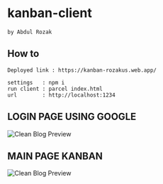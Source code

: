 # kanban-client

```
by Abdul Rozak
```

**How to**
---
```
Deployed link : https://kanban-rozakus.web.app/
```

```
settings   : npm i
run client : parcel index.html
url        : http://localhost:1234
```

**LOGIN PAGE USING GOOGLE**
---
![Clean Blog Preview](https://raw.githubusercontent.com/rmt-07-glasgow-fox/kanban-client/6ec8de184967ba82322c7744dfb93ce64fbb70fe/src/assets/page-login-google.png)

**MAIN PAGE KANBAN**
---
![Clean Blog Preview](https://raw.githubusercontent.com/rmt-07-glasgow-fox/kanban-client/6ec8de184967ba82322c7744dfb93ce64fbb70fe/src/assets/page-main.png)